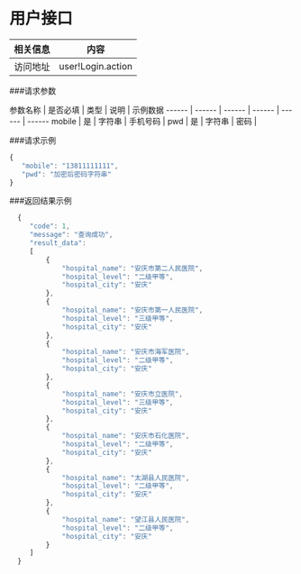 # 用户接口
 相关信息 | 内容
 ------ | ------
 访问地址 | user!Login.action

###请求参数

 参数名称 | 是否必填 | 类型 | 说明 | 示例数据
 ------ | ------ | ------ | ------ | ------ | ------
 mobile | 是 | 字符串 | 手机号码 | 
 pwd | 是 | 字符串 | 密码 | 

###请求示例
```javascript
{
   "mobile": "13811111111",
   "pwd": "加密后密码字符串"
}
```

###返回结果示例

```javascript
  {
     "code": 1,
     "message": "查询成功",
     "result_data":
     [
         {
             "hospital_name": "安庆市第二人民医院",
             "hospital_level": "二级甲等",
             "hospital_city": "安庆"
         },
         {
             "hospital_name": "安庆市第一人民医院",
             "hospital_level": "三级甲等",
             "hospital_city": "安庆"
         },
         {
             "hospital_name": "安庆市海军医院",
             "hospital_level": "二级甲等",
             "hospital_city": "安庆"
         },
         {
             "hospital_name": "安庆市立医院",
             "hospital_level": "三级甲等",
             "hospital_city": "安庆"
         },
         {
             "hospital_name": "安庆市石化医院",
             "hospital_level": "二级甲等",
             "hospital_city": "安庆"
         },
         {
             "hospital_name": "太湖县人民医院",
             "hospital_level": "二级甲等",
             "hospital_city": "安庆"
         },
         {
             "hospital_name": "望江县人民医院",
             "hospital_level": "二级甲等",
             "hospital_city": "安庆"
         }
     ]
  }
```
